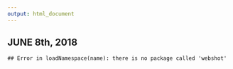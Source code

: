 ```yaml
---
output: html_document
---
```



## JUNE 8th, 2018

```
## Error in loadNamespace(name): there is no package called 'webshot'
```
